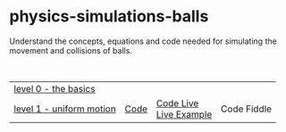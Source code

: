 # physics-simulations-balls

Understand the concepts, equations and code needed for simulating the movement and collisions of balls.

<br>

| | | | |
| --- | --- | --- | --- |
| [level 0 - the basics](https://github.com/pitizzzle/physics-simulations-balls/blob/main/level-0-the-basics.md) ||||
| [level 1 - uniform motion](https://github.com/pitizzzle/physics-simulations-balls/blob/main/level-1-uniform-motion.md) | [Code](https://github.com/pitizzzle/physics-simulations-balls/blob/main/code/level-1-uniform-motion.html) | [Code Live](https://pitizzzle.github.io/physics-simulations-balls/code/level-1-uniform-motion.html)<br><a href="code/level-1-uniform-motion.html" target="_blank">Live Example</a> | Code Fiddle |
